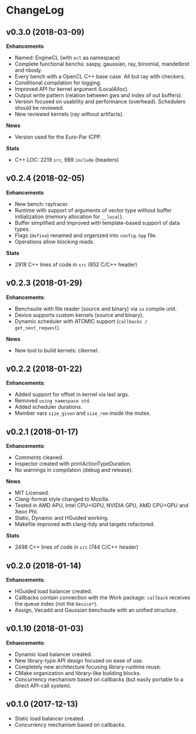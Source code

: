 # ChangeLog

## v0.3.0 (2018-03-09)

**Enhancements**

- Named: EngineCL (with `ecl` as namespace)
- Complete functional benchs: saxpy, gaussian, ray, binomial, mandelbrot and nbody.
- Every bench with a OpenCL C++ base case. All but ray with checkers.
- Conditional compilation for logging.
- Improved API for kernel argument (LocalAlloc).
- Output write pattern (relation between gws and index of out buffers).
- Version focused on usability and performance (overhead). Schedulers should be reviewed.
- New reviewed kernels (ray without artifacts).

**News**

- Version used for the Euro-Par ICPP.

**Stats**

- C++ LOC: 2219 `src`, 989 `include` (headers)

## v0.2.4 (2018-02-05)

**Enhancements**

- New bench: raytracer.
- Runtime with support of arguments of vector type without buffer initialization (memory allocation for `__local`).
- Buffer simplified and improved with template-based support of data types.
- Flags (`define`) renamed and organized into `config.hpp` file.
- Operations allow blocking reads.

**Stats**

- 2918 C++ lines of code in `src` (852 C/C++ header)

## v0.2.3 (2018-01-29)

**Enhancements**:

- Benchsuite with file reader (source and binary) via `io` compile unit.
- Device supports custom kernels (source and binary).
- Dynamic scheduler with ATOMIC support (`callbacks / get_next_request`).

**News**

- New tool to build kernels: clkernel.

## v0.2.2 (2018-01-22)

**Enhancements**:

- Added support for offset in kernel via last args.
- Removed `using namespace std`.
- Added scheduler durations.
- Member vars `size_given` and `size_rem` inside the mutex.

## v0.2.1 (2018-01-17)

**Enhancements**:

- Comments cleaned.
- Inspector created with printActionTypeDuration.
- No warnings in compilation (debug and release).

**News**

- MIT Licensed.
- Clang-format style changed to Mozilla.
- Tested in AMD APU, Intel CPU+IGPU, NVIDIA GPU, AMD CPU+GPU and Xeon Phi.
- Static, Dynamic and HGuided working.
- Makefile improved with clang-tidy and targets refactored.

**Stats**

- 2498 C++ lines of code in `src` (744 C/C++ header)

## v0.2.0 (2018-01-14)

**Enhancements**:

- HGuided load balancer created.
- Callbacks contain connection with the Work package: `callback` receives the queue index (not the `Device*`).
- Assign, Vecadd and Gaussian benchsuite with an unified structure.

## v0.1.10 (2018-01-03)

**Enhancements**:

- Dynamic load balancer created.
- New library-type API design focused on ease of use.
- Completely new architecture focusing library-runtime reuse.
- CMake organization and library-like building blocks.
- Concurrency mechanism based on callbacks (but easily portable to a direct API-call system).

## v0.1.0 (2017-12-13)

- Static load balancer created.
- Concurrency mechanism based on callbacks.
